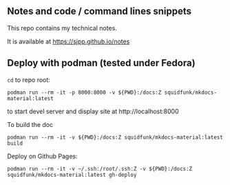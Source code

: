 ## Notes and code / command lines snippets

This repo contains my technical notes.

It is available at https://sjpp.github.io/notes

## Deploy with podman (tested under Fedora)

`cd` to repo root:

	podman run --rm -it -p 8000:8000 -v ${PWD}:/docs:Z squidfunk/mkdocs-material:latest

to start devel server and display site at http://localhost:8000

To build the doc

	podman run --rm -it -v ${PWD}:/docs:Z squidfunk/mkdocs-material:latest build

Deploy on Github Pages:

	podman run --rm -it -v ~/.ssh:/root/.ssh:Z -v ${PWD}:/docs:Z squidfunk/mkdocs-material:latest gh-deploy
